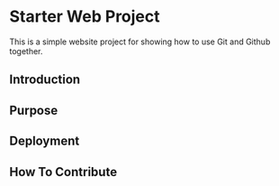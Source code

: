 # Starter Web Project

This is a simple website project for
showing how to use Git and Github together.
## Introduction

## Purpose

## Deployment

## How To Contribute